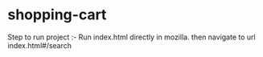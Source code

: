 # shopping-cart

Step to run project :-
Run index.html directly in mozilla.
then navigate to url index.html#/search


